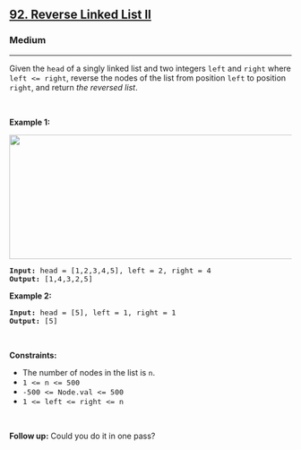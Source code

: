 <h2><a href="https://leetcode.com/problems/reverse-linked-list-ii/">92. Reverse Linked List II</a></h2><h3>Medium</h3><hr><div speechify-initial-font-size="14px" style="font-size: 14px;"><p speechify-initial-font-size="14px" style="font-size: 14px;">Given the <code speechify-initial-font-size="13px" style="font-size: 13px;">head</code> of a singly linked list and two integers <code speechify-initial-font-size="13px" style="font-size: 13px;">left</code> and <code speechify-initial-font-size="13px" style="font-size: 13px;">right</code> where <code speechify-initial-font-size="13px" style="font-size: 13px;">left &lt;= right</code>, reverse the nodes of the list from position <code speechify-initial-font-size="13px" style="font-size: 13px;">left</code> to position <code speechify-initial-font-size="13px" style="font-size: 13px;">right</code>, and return <em speechify-initial-font-size="14px" style="font-size: 14px;">the reversed list</em>.</p>

<p speechify-initial-font-size="14px" style="font-size: 14px;">&nbsp;</p>
<p speechify-initial-font-size="14px" style="font-size: 14px;"><strong class="example" speechify-initial-font-size="14px" style="font-size: 14px;">Example 1:</strong></p>
<img alt="" src="https://assets.leetcode.com/uploads/2021/02/19/rev2ex2.jpg" style="width: 542px; height: 222px; font-size: 14px;" speechify-initial-font-size="14px">
<pre speechify-initial-font-size="13px" style="font-size: 13px;"><strong speechify-initial-font-size="13px" style="font-size: 13px;">Input:</strong> head = [1,2,3,4,5], left = 2, right = 4
<strong speechify-initial-font-size="13px" style="font-size: 13px;">Output:</strong> [1,4,3,2,5]
</pre>

<p speechify-initial-font-size="14px" style="font-size: 14px;"><strong class="example" speechify-initial-font-size="14px" style="font-size: 14px;">Example 2:</strong></p>

<pre speechify-initial-font-size="13px" style="font-size: 13px;"><strong speechify-initial-font-size="13px" style="font-size: 13px;">Input:</strong> head = [5], left = 1, right = 1
<strong speechify-initial-font-size="13px" style="font-size: 13px;">Output:</strong> [5]
</pre>

<p speechify-initial-font-size="14px" style="font-size: 14px;">&nbsp;</p>
<p speechify-initial-font-size="14px" style="font-size: 14px;"><strong speechify-initial-font-size="14px" style="font-size: 14px;">Constraints:</strong></p>

<ul speechify-initial-font-size="14px" style="font-size: 14px;">
	<li speechify-initial-font-size="14px" style="font-size: 14px;">The number of nodes in the list is <code speechify-initial-font-size="13px" style="font-size: 13px;">n</code>.</li>
	<li speechify-initial-font-size="14px" style="font-size: 14px;"><code speechify-initial-font-size="13px" style="font-size: 13px;">1 &lt;= n &lt;= 500</code></li>
	<li speechify-initial-font-size="14px" style="font-size: 14px;"><code speechify-initial-font-size="13px" style="font-size: 13px;">-500 &lt;= Node.val &lt;= 500</code></li>
	<li speechify-initial-font-size="14px" style="font-size: 14px;"><code speechify-initial-font-size="13px" style="font-size: 13px;">1 &lt;= left &lt;= right &lt;= n</code></li>
</ul>

<p speechify-initial-font-size="14px" style="font-size: 14px;">&nbsp;</p>
<strong speechify-initial-font-size="14px" style="font-size: 14px;">Follow up:</strong> Could you do it in one pass?</div>